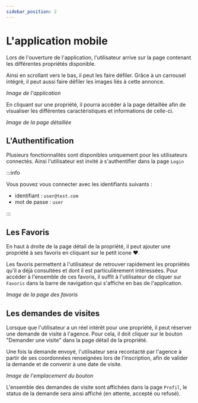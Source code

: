 ```yaml
---
sidebar_position: 2
---
```


# L'application mobile

Lors de l'ouverture de l'application, l'utilisateur arrive sur la page contenant les différentes propriétés disponible.

Ainsi en scrollant vers le bas, il peut les faire défiler.
Grâce à un carrousel intégré, il peut aussi faire défiler les images liés à cette annonce.

_Image de l'application_

En cliquant sur une propriété, il pourra accéder à la page détaillée afin de visualiser les différentes caractéristiques et informations de celle-ci.

_Image de la page détaillée_

## L'Authentification

Plusieurs fonctionnalités sont disponibles uniquement pour les utilisateurs connectés.
Ainsi l'utilisateur est invité à s'authentifier dans la page `Login`

:::info

Vous pouvez vous connecter avec les identifiants suivants :
- identifiant : `user@test.com`
- mot de passe : `user`

:::

## Les Favoris

En haut à droite de la page détail de la propriété, il peut ajouter une propriété à ses favoris en cliquant sur le petit icone ❤️.

Les favoris permettent à l'utilisateur de retrouver rapidement les propriétés qu'il a déjà consultées et dont il est particulièrement intéressées.
Pour accéder à l'ensemble de ces favoris, il suffit à l'utilisateur de cliquer sur `Favoris` dans la barre de navigation qui s'affiche en bas de l'application.

_Image de la page des favoris_

## Les demandes de visites

Lorsque que l'utilisateur a un réel intérêt pour une propriété, il peut réserver une demande de visite à l'agence.
Pour cela, il doit cliquer sur le bouton "Demander une visite" dans la page détail de la propriété.

Une fois la demande envoyé, l'utilisateur sera recontacté par l'agence à partir de ses coordonnées renseignées lors de l'inscription, afin de valider la demande et de convenir à une date de visite.

_Image de l'emplacement du bouton_

L'ensemble des demandes de visite sont affichées dans la page `Profil`, le status de la demande sera ainsi affiché (en attente, accepté ou refusé).

